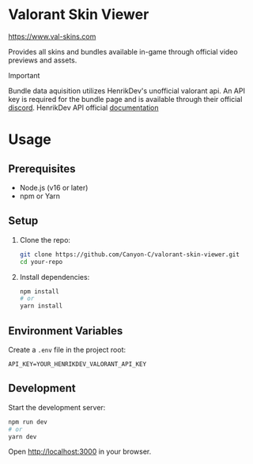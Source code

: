 # Valorant Skin Viewer

https://www.val-skins.com

Provides all skins and bundles available in-game through official video previews and assets.

> [!IMPORTANT]
>  Bundle data aquisition utilizes HenrikDev's unofficial valorant api. An API key is required for the bundle page and is available through their official [discord](https://docs.henrikdev.xyz/authentication-and-authorization).
> HenrikDev API official [documentation](https://docs.henrikdev.xyz/authentication-and-authorization)

# Usage

## Prerequisites

- Node.js (v16 or later)
- npm or Yarn

## Setup

1. Clone the repo:
   ```bash
   git clone https://github.com/Canyon-C/valorant-skin-viewer.git
   cd your-repo
   ```
2. Install dependencies:
   ```bash
   npm install
   # or
   yarn install
   ```

## Environment Variables

Create a `.env` file in the project root:

```env
API_KEY=YOUR_HENRIKDEV_VALORANT_API_KEY
```

## Development

Start the development server:

```bash
npm run dev
# or
yarn dev
```

Open [http://localhost:3000](http://localhost:3000) in your browser.
